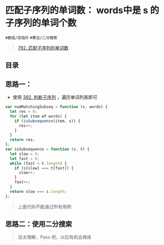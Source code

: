
# 匹配子序列的单词数： words中是 s 的子序列的单词个数

`#数组/双指针` `#算法/二分搜索` 

>  [792. 匹配子序列的单词数](https://leetcode.cn/problems/number-of-matching-subsequences/)


## 目录
<!-- toc -->
 ## 思路一： 

- 使用 [392. 判断子序列](/post/L3iVxag4.html) ，遍历单词列表即可

```javascript
var numMatchingSubseq = function (s, words) {
  let res = 0;
  for (let item of words) {
    if (isSubsequence(item, s)) {
      res++;
    }
  }
  return res;
};
var isSubsequence = function (s, t) {
  let slow = 0;
  let fast = 0;
  while (fast < t.length) {
    if (s[slow] === t[fast]) {
      slow++;
    }
    fast++;
  }
  return slow === s.length;
};
```

>  上面代码不能通过所有用例

## 思路二：使用二分搜索

>  没太理解，Pass 吧，以后有机会再练




